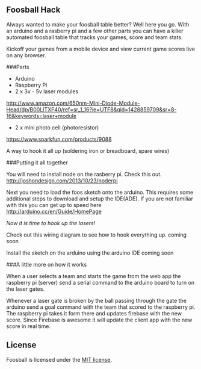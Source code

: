 Foosball Hack
-------------

Always wanted to make your foosball table better? Well here you go. With an arduino and a rasberry pi and a few other parts you can have a killer automated foosball table that tracks your games, score and team stats. 

Kickoff your games from a mobile device and view current game scores live on any browser.

###Parts

* Arduino
* Raspberry Pi
* 2 x 3v - 5v laser modules 

http://www.amazon.com/650nm-Mini-Diode-Module-Head/dp/B00LITXF40/ref=sr_1_16?ie=UTF8&qid=1428859709&sr=8-16&keywords=laser+module

* 2 x mini photo cell (photoresistor)

https://www.sparkfun.com/products/9088

A way to hook it all up (soldering iron or breadboard, spare wires)

###Putting it all together

You will need to install node on the rasberry pi. Check this out. http://joshondesign.com/2013/10/23/noderpi

Next you need to load the foos sketch onto the arduino. This requires some additional steps to download and setup the IDE(ADE). If you are not familiar with this you can get up to speed here http://arduino.cc/en/Guide/HomePage

*Now it is time to hook up the lasers!*

Check out this wiring diagram to see how to hook everything up. 
coming soon

Install the sketch on the arduino using the arduino IDE
coming soon

###A little more on how it works

When a user selects a team and starts the game from the web app the raspberry pi (server) send a serial command to the arduino board to turn on the laser gates.

Whenever a laser gate is broken by the ball passing through the gate the arduino send a goal command with the team that scored to the raspberry pi. The raspberry pi takes it form there and updates firebase with the new score. Since Firebase is awesome it will update the client app with the new score in real time.

## License

Foosball is licensed under the [MIT license](http://opensource.org/licenses/MIT).
